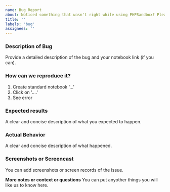```yaml
---
name: Bug Report
about: Noticed something that wasn't right while using PHPSandbox? Please report it below.
title: ''
labels: 'bug'
assignees: ''
---
```


### **Description of Bug**
Provide a detailed description of the bug and your notebook link (if you can).


### **How can we reproduce it?**

1. Create standard notebook '...'
2. Click on '....'
3. See error


### **Expected results**
A clear and concise description of what you expected to happen.

### **Actual Behavior**
A clear and concise description of what happened.


### **Screenshots or Screencast**
You can add screenshots or screen records of the issue.


**More notes or context or questions**
You can put anyother things you will like us to know here.
